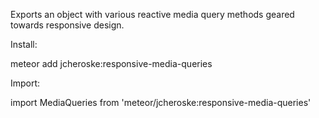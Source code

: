 Exports an object with various reactive media query methods geared towards responsive design.

Install:

meteor add jcheroske:responsive-media-queries

Import:

import MediaQueries from 'meteor/jcheroske:responsive-media-queries'